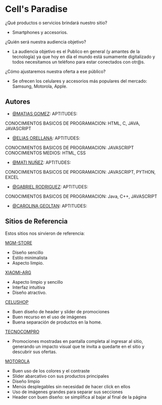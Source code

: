
# Cell's Paradise

¿Qué productos o servicios brindará nuestro sitio?
* Smartphones y accesorios.

¿Quién será nuestra audiencia objetivo?
* La audiencia objetivo es el Publico en general (y amantes de la tecnología) ya que hoy en día el mundo está sumamente digitalizado y todos necesitamos un teléfono para estar conectados con otr@s.
 
¿Cómo ajustaremos nuestra oferta a ese público?
* Se ofrecen los celulares y accesorios más populares del mercado: Samsung, Motorola, Apple.
## Autores

- [@MATIAS GOMEZ](https://www.github.com/matiasgomez781):
APTITUDES:

CONOCIMIENTOS BASICOS DE PROGRAMACION:
HTML, C, JAVA, JAVASCRIPT

- [@ELIAS ORELLANA](https://www.github.com/ElisOre):
APTITUDES:

CONOCIMIENTOS BASICOS DE PROGRAMACION:
JAVASCRIPT
CONOCIMIENTOS MEDIOS:
HTML, CSS

- [@MATI NUÑEZ](https://www.github.com/):
APTITUDES:

CONOCIMIENTOS BASICOS DE PROGRAMACION:
JAVASCRIPT, PYTHON, EXCEL

- [@GABRIEL RODRIGUEZ](https://www.github.com/):
APTITUDES:

CONOCIMIENTOS BASICOS DE PROGRAMACION:
Java, C++, JAVASCRIPT

- [@CAROLINA GEOLTAN](https://www.github.com/):
APTITUDES:
## Sitios de Referencia

Estos sitios nos sirvieron de referencia:

[MGM-STORE](https://www.mgmstore.com.ar)

- Diseño sencillo 
- Estilo minimalista 
- Aspecto limpio.

[XIAOMI-ARG](https://www.xiaomiarg.com.ar)

- Aspecto limpio y sencillo
- Interfaz intuitiva
- Diseño atractivo.

[CELUSHOP](https://celushop.com.ar/)

- Buen diseño de header y slider de promociones
- Buen recurso en el uso de imágenes
- Buena separación de productos en la home.

[TECNOCOMPRO](https://www.tecnocompro.com/)

- Promociones mostradas en pantalla completa al ingresar al sitio, generando un impacto visual que te invita a quedarte en el sitio y descubrir sus ofertas.

[MOTOROLA](https://www.motorola.com.ar/)

- Buen uso de los colores y el contraste
- Slider abarcativo con sus productos principales
- Diseño limpio
- Menús desplegables sin necesidad de hacer click en ellos
- Uso de imágenes grandes para separar sus secciones
- Header con buen diseño: se simplifica al bajar al final de la página